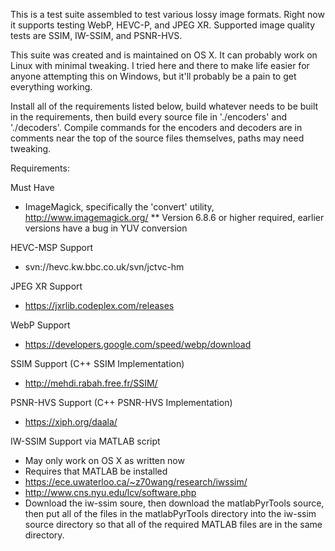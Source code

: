 This is a test suite assembled to test various lossy image formats. Right now it supports testing WebP, HEVC-P, and JPEG XR. Supported image quality tests are SSIM, IW-SSIM, and PSNR-HVS.

This suite was created and is maintained on OS X. It can probably work on Linux with minimal tweaking. I tried here and there to make life easier for anyone attempting this on Windows, but it'll probably be a pain to get everything working.

Install all of the requirements listed below, build whatever needs to be built in the requirements, then build every source file in './encoders' and './decoders'. Compile commands for the encoders and decoders are in comments near the top of the source files themselves, paths may need tweaking.

Requirements:

Must Have
* ImageMagick, specifically the 'convert' utility, http://www.imagemagick.org/
** Version 6.8.6 or higher required, earlier versions have a bug in YUV conversion

HEVC-MSP Support
* svn://hevc.kw.bbc.co.uk/svn/jctvc-hm

JPEG XR Support
* https://jxrlib.codeplex.com/releases

WebP Support
* https://developers.google.com/speed/webp/download

SSIM Support (C++ SSIM Implementation)
* http://mehdi.rabah.free.fr/SSIM/

PSNR-HVS Support (C++ PSNR-HVS Implementation)
* https://xiph.org/daala/

IW-SSIM Support via MATLAB script
* May only work on OS X as written now
* Requires that MATLAB be installed
* https://ece.uwaterloo.ca/~z70wang/research/iwssim/
* http://www.cns.nyu.edu/lcv/software.php
* Download the iw-ssim soure, then download the matlabPyrTools source, then put all of the files in the matlabPyrTools directory into the iw-ssim source directory so that all of the required MATLAB files are in the same directory.
